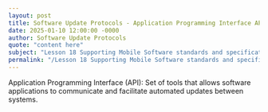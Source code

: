```yaml
---
layout: post
title: Software Update Protocols - Application Programming Interface API
date: 2025-01-10 12:00:00 -0000
author: Software Update Protocols
quote: "content here"
subject: "Lesson 18 Supporting Mobile Software standards and specifications"
permalink: "/Lesson 18 Supporting Mobile Software standards and specifications/Software Update Protocols/Software Update Protocols - Application Programming Interface API"
---
```


Application Programming Interface (API): Set of tools that allows software applications to communicate and facilitate automated updates between systems.
